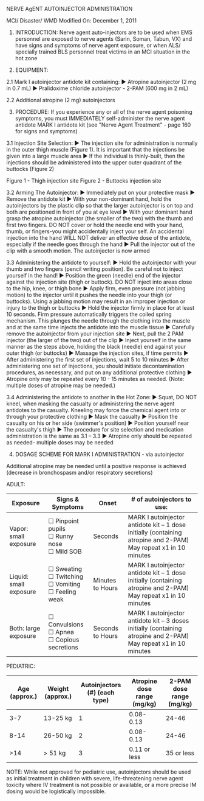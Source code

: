 NERVE AgENT AUTOINJECTOR ADMINISTRATION

MCI/ Disaster/ WMD
Modified On: December 1, 2011

1. INTRODUCTION: Nerve agent auto-injectors are to be used when EMS personnel are exposed to nerve agents (Sarin, Soman, Tabun, VX) and have signs and symptoms of nerve agent exposure, or when ALS/ specially trained BLS personnel treat victims in an MCI situation in the hot zone

2. EQUIPMENT:

2.1 Mark I autoinjector antidote kit containing:
► Atropine autoinjector (2 mg in 0.7 mL)
► Pralidoxime chloride autoinjector - 2-PAM (600 mg in 2 mL)

2.2 Additional atropine (2 mg) autoinjectors

3. PROCEDURE: If you experience any or all of the nerve agent poisoning symptoms, you must IMMEDIATELY self-administer the nerve agent antidote MARK I antidote kit (see "Nerve Agent Treatment" - page 160 for signs and symptoms)

3.1 Injection Site Selection:
► The injection site for administration is normally in the outer thigh muscle (Figure 1). It is important that the injections be given into a large muscle area
► If the individual is thinly-built, then the injections should be administered into the upper outer quadrant of the buttocks (Figure 2)

Figure 1 - Thigh injection site
Figure 2 - Buttocks injection site

3.2 Arming The Autoinjector:
► Immediately put on your protective mask
► Remove the antidote kit
► With your non-dominant hand, hold the autoinjectors by the plastic clip so that the larger autoinjector is on top and both are positioned in front of you at eye level
► With your dominant hand grasp the atropine autoinjector (the smaller of the two) with the thumb and first two fingers. DO NOT cover or hold the needle end with your hand, thumb, or fingers-you might accidentally inject your self. An accidental injection into the hand WILL NOT deliver an effective dose of the antidote, especially if the needle goes through the hand
► Pull the injector out of the clip with a smooth motion. The autoinjector is now armed

3.3 Administering the antidote to yourself:
► Hold the autoinjector with your thumb and two fingers (pencil writing position). Be careful not to inject yourself in the hand!
► Position the green (needle) end of the injector against the injection site (thigh or buttock). DO NOT inject into areas close to the hip, knee, or thigh bone
► Apply firm, even pressure (not jabbing motion) to the injector until it pushes the needle into your thigh (or buttocks). Using a jabbing motion may result in an improper injection or injury to the thigh or buttocks
► Hold the injector firmly in place for at least 10 seconds. Firm pressure automatically triggers the coiled spring mechanism. This plunges the needle through the clothing into the muscle and at the same time injects the antidote into the muscle tissue
► Carefully remove the autoinjector from your injection site
► Next, pull the 2 PAM injector (the larger of the two) out of the clip
► Inject yourself in the same manner as the steps above, holding the black (needle) end against your outer thigh (or buttocks)
► Massage the injection sites, if time permits
► After administering the first set of injections, wait 5 to 10 minutes
► After administering one set of injections, you should initiate decontamination procedures, as necessary, and put on any additional protective clothing
► Atropine only may be repeated every 10 - 15 minutes as needed. (Note: multiple doses of atropine may be needed.)

3.4 Administering the antidote to another in the Hot Zone:
► Squat, DO NOT kneel, when masking the casualty or administering the nerve agent antidotes to the casualty. Kneeling may force the chemical agent into or through your protective clothing
► Mask the casualty
► Position the casualty on his or her side (swimmer's position)
► Position yourself near the casualty's thigh
► The procedure for site selection and medication administration is the same as 3.1 – 3.3
► Atropine only should be repeated as needed- multiple doses may be needed

4. DOSAGE SCHEME FOR MARK I ADMINISTRATION - via autoinjector

Additional atropine may be needed until a positive response is achieved (decrease in bronchospasm and/or respiratory secretions)

ADULT:

| Exposure | Signs & Symptoms | Onset | # of autoinjectors to use: |
|----------|-----------------|-------|---------------------------|
| Vapor: small exposure | ☐ Pinpoint pupils<br>☐ Runny nose<br>☐ Mild SOB | Seconds | MARK I autoinjector antidote kit – 1 dose initially (containing atropine and 2-PAM)<br>May repeat x1 in 10 minutes |
| Liquid: small exposure | ☐ Sweating<br>☐ Twitching<br>☐ Vomiting<br>☐ Feeling weak | Minutes to Hours | MARK I autoinjector antidote kit – 1 dose initially (containing atropine and 2-PAM)<br>May repeat x1 in 10 minutes |
| Both: large exposure | ☐ Convulsions<br>☐ Apnea<br>☐ Copious secretions | Seconds to Hours | MARK I autoinjector antidote kit – 3 doses initially (containing atropine and 2-PAM)<br>May repeat x1 in 10 minutes |

PEDIATRIC:

| Age (approx.) | Weight (approx.) | Autoinjectors (#) (each type) | Atropine dose range (mg/kg) | 2-PAM dose range (mg/kg) |
|---------------|------------------|------------------------------|----------------------------|-------------------------|
| 3-7 | 13-25 kg | 1 | 0.08-0.13 | 24-46 |
| 8-14 | 26-50 kg | 2 | 0.08-0.13 | 24-46 |
| >14 | > 51 kg | 3 | 0.11 or less | 35 or less |

NOTE: While not approved for pediatric use, autoinjectors should be used as initial treatment in children with severe, life-threatening nerve agent toxicity where IV treatment is not possible or available, or a more precise IM dosing would be logistically impossible.

